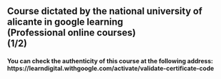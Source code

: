 <h2>Course dictated by the national university of alicante in google learning
<br>(Professional online courses)</br>
(1/2)
</h2>

<h4>You can check the authenticity of this course at the following address:<br>https://learndigital.withgoogle.com/activate/validate-certificate-code</br></h4>
